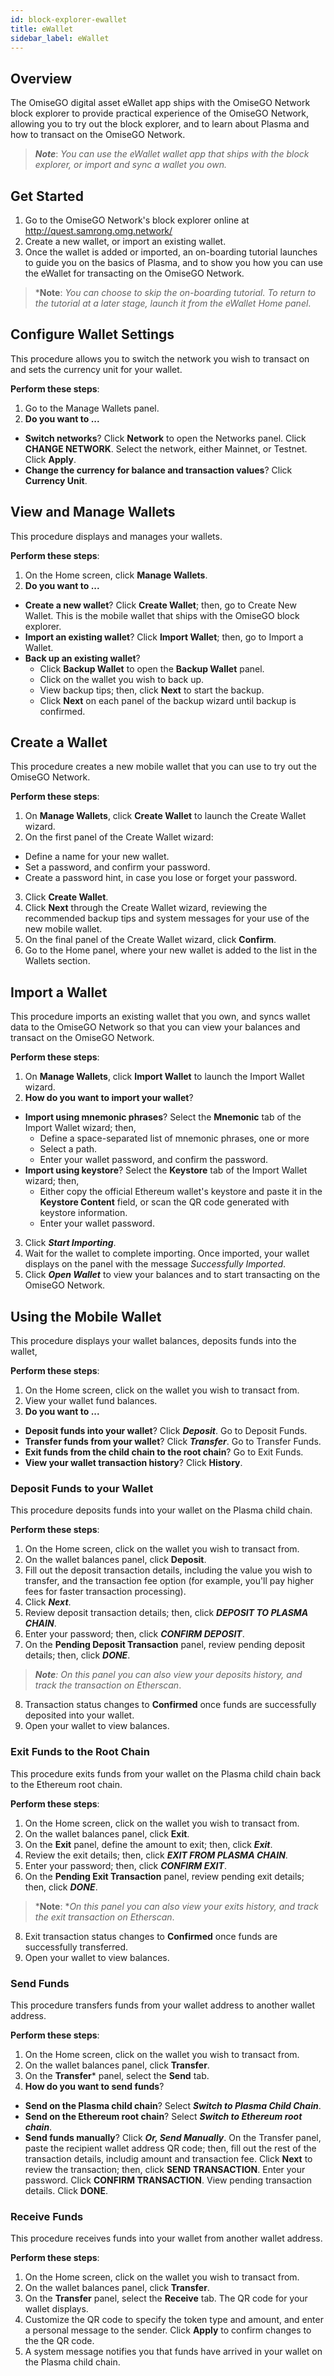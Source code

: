 ```yaml
---
id: block-explorer-ewallet
title: eWallet
sidebar_label: eWallet
---
```


<!-- Links to block explorer
Dev: http://quest-dev.omg.network/
Staging: http://quest-staging.omg.network/ -->


## Overview
The OmiseGO digital asset eWallet app ships with the OmiseGO Network block explorer to provide practical experience of the OmiseGO Network, allowing you to try out the block explorer, and to learn about Plasma and how to transact on the OmiseGO Network. 

> ***Note***: *You can use the eWallet wallet app that ships with the block explorer, or import and sync a wallet you own.*

## Get Started
1. Go to the OmiseGO Network's block explorer online at http://quest.samrong.omg.network/
2. Create a new wallet, or import an existing wallet.
3. Once the wallet is added or imported, an on-boarding tutorial launches to guide you on the basics of Plasma, and to show you how you can use the eWallet for transacting on the OmiseGO Network. 

 > ***Note**: *You can choose to skip the on-boarding tutorial. To return to the tutorial at a later stage, launch it from the eWallet Home panel*. 




## Configure Wallet Settings
This procedure allows you to switch the network you wish to transact on and sets the currency unit for your wallet.

**Perform these steps**:
1. Go to the Manage Wallets panel. 
2. **Do you want to ...**
* **Switch networks**? Click **Network** to open the Networks panel. Click **CHANGE NETWORK**. Select the network, either Mainnet, or Testnet. Click **Apply**.
* **Change the currency for balance and transaction values**? Click **Currency Unit**. 


## View and Manage Wallets
This procedure displays and manages your wallets.

**Perform these steps**:
1. On the Home screen, click **Manage Wallets**. 
2. **Do you want to ...**
* **Create a new wallet**? Click **Create Wallet**; then, go to Create New Wallet. This is the mobile wallet that ships with the OmiseGO block explorer. 
* **Import an existing wallet**? Click **Import Wallet**; then, go to Import a Wallet.
* **Back up an existing wallet**? 
  * Click **Backup Wallet** to open the **Backup Wallet** panel. 
  * Click on the wallet you wish to back up. 
  * View backup tips; then, click **Next** to start the backup.
  * Click **Next** on each panel of the backup wizard until backup is confirmed.  

  

## Create a Wallet
This procedure creates a new mobile wallet that you can use to try out the OmiseGO Network.

**Perform these steps**:
1. On **Manage Wallets**, click **Create Wallet** to launch the Create Wallet wizard. 
2. On the first panel of the Create Wallet wizard:
* Define a name for your new wallet.
* Set a password, and confirm your password. 
* Create a password hint, in case you lose or forget your password. 
3. Click **Create Wallet**. 
4. Click **Next** through the Create Wallet wizard, reviewing the recommended backup tips and system messages for your use of the new mobile wallet. 
5. On the final panel of the Create Wallet wizard, click **Confirm**. 
6. Go to the Home panel, where your new wallet is added to the list in the Wallets section. 



## Import a Wallet
This procedure imports an existing wallet that you own, and syncs wallet data to the OmiseGO Network so that you can view your balances and transact on the OmiseGO Network.

**Perform these steps**:
1. On **Manage Wallets**, click **Import Wallet** to launch the Import Wallet wizard. 
2. **How do you want to import your wallet**? 
* **Import using mnemonic phrases**? Select the **Mnemonic** tab of the Import Wallet wizard; then,
  * Define a space-separated list of mnemonic phrases, one or more
  * Select a path.
  * Enter your wallet password, and confirm the password.
* **Import using keystore**? Select the **Keystore** tab of the Import Wallet wizard; then, 
  * Either copy the official Ethereum wallet's keystore and paste it in the **Keystore Content** field, or scan the QR code generated with keystore information. 
  * Enter your wallet password. 
3. Click ***Start Importing***.
4. Wait for the wallet to complete importing. Once imported, your wallet displays on the panel with the message *Successfully Imported*. 
5. Click ***Open Wallet*** to view your balances and to start transacting on the OmiseGO Network.


## Using the Mobile Wallet
This procedure displays your wallet balances, deposits funds into the wallet, 

**Perform these steps**:
1. On the Home screen, click on the wallet you wish to transact from. 
2. View your wallet fund balances.  
2. **Do you want to ...** 
* **Deposit funds into your wallet**? Click ***Deposit***. Go to Deposit Funds.
* **Transfer funds from your wallet**? Click ***Transfer***. Go to Transfer Funds.
* **Exit funds from the child chain to the root chain**? Go to Exit Funds. 
* **View your wallet transaction history**? Click **History**. 


### Deposit Funds to your Wallet
This procedure deposits funds into your wallet on the Plasma child chain.

**Perform these steps**:
1. On the Home screen, click on the wallet you wish to transact from. 
2. On the wallet balances panel, click **Deposit**. 
3. Fill out the deposit transaction details, including the value you wish to transfer, and the transaction fee option (for example, you'll pay higher fees for faster transaction processing). 
4. Click ***Next***. 
5. Review deposit transaction details; then, click ***DEPOSIT TO PLASMA CHAIN***. 
6. Enter your password; then, click ***CONFIRM DEPOSIT***.
7. On the **Pending Deposit Transaction** panel, review pending deposit details; then, click ***DONE***. 
 > ***Note**: On this panel you can also view your deposits history, and track the transaction on Etherscan*.  
8. Transaction status changes to **Confirmed** once funds are successfully deposited into your wallet. 
9. Open your wallet to view balances.



### Exit Funds to the Root Chain
This procedure exits funds from your wallet on the Plasma child chain back to the Ethereum root chain.

**Perform these steps**:
1. On the Home screen, click on the wallet you wish to transact from. 
2. On the wallet balances panel, click **Exit**. 
3. On the **Exit** panel, define the amount to exit; then, click ***Exit***. 
4. Review the exit details; then, click ***EXIT FROM PLASMA CHAIN***.
5. Enter your password; then, click ***CONFIRM EXIT***.
7. On the **Pending Exit Transaction** panel, review pending exit details; then, click ***DONE***. 
 > ***Note**: **On this panel you can also view your exits history, and track the exit transaction on Etherscan*.  
8. Exit transaction status changes to **Confirmed** once funds are successfully transferred. 
9. Open your wallet to view balances.


### Send Funds
This procedure transfers funds from your wallet address to another wallet address.

**Perform these steps**:
1. On the Home screen, click on the wallet you wish to transact from. 
2. On the wallet balances panel, click **Transfer**. 
3. On the **Transfer*** panel, select the **Send** tab. 
4. **How do you want to send funds**?    
* **Send on the Plasma child chain**? Select ***Switch to Plasma Child Chain***. 
* **Send on the Ethereum root chain**? Select ***Switch to Ethereum root chain***. 
* **Send funds manually**? Click ***Or, Send Manually***. On the Transfer panel, paste the recipient wallet address QR code; then, fill out the rest of the transaction details, includig amount and transaction fee. Click **Next** to review the transaction; then, click **SEND TRANSACTION**. Enter your password. Click **CONFIRM TRANSACTION**. View pending transaction details. Click **DONE**. 


### Receive Funds
This procedure receives funds into your wallet from another wallet address. 

**Perform these steps**:
1. On the Home screen, click on the wallet you wish to transact from. 
2. On the wallet balances panel, click **Transfer**. 
3. On the **Transfer** panel, select the **Receive** tab. The QR code for your wallet displays. 
4. Customize the QR code to specify the token type and amount, and enter a personal message to the sender. Click **Apply** to confirm changes to the the QR code.   
5. A system message notifies you that funds have arrived in your wallet on the Plasma child chain.




